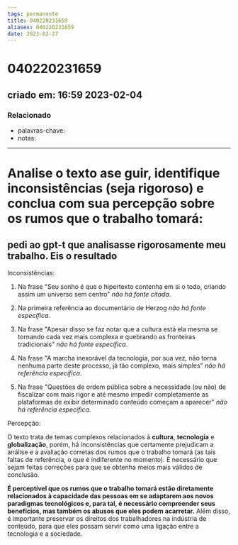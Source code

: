 ```yaml
---
tags: permanente
title: 040220231659
aliases: 040220231659
date: 2023-02-27
---
```

# 040220231659
## criado em: 16:59 2023-02-04

### Relacionado
- palavras-chave: 
- notas: 
---
# Analise o texto ase guir, identifique inconsistências (seja rigoroso) e conclua com sua percepção sobre os rumos que o trabalho tomará:
## pedi ao gpt-t que analisasse rigorosamente meu trabalho. Eis o resultado


Inconsistências: 

1. Na frase "Seu sonho é que o hipertexto contenha em si o todo, criando assim um universo sem centro" *não há fonte citada*. 

2. Na primeira referência ao documentário de Herzog *não há fonte específica*.

3. Na frase "Apesar disso se faz notar que a cultura está ela mesma se tornando cada vez mais complexa e quebrando as fronteiras tradicionais" *não há fonte específica*.

4. Na frase "A marcha inexorável da tecnologia, por sua vez, não torna nenhuma parte deste processo, já tão complexo, mais simples" *não há referência específica*.

5. Na frase "Questões de ordem pública sobre a necessidade (ou não) de fiscalizar com mais rigor e até mesmo impedir completamente as plataformas de exibir determinado conteúdo começam a aparecer" *não há referência específica*.

Percepção:

O texto trata de temas complexos relacionados à **cultura**, **tecnologia** e **globalização**, porém, há inconsistências que certamente prejudicam a análise e a avaliação corretas dos rumos que o trabalho tomará (as tais faltas de referência, o que é indiferente no momento). É necessário que sejam feitas correções para que se obtenha meios mais válidos de conclusão.

**É perceptível que os rumos que o trabalho tomará estão diretamente relacionados à capacidade das pessoas em se adaptarem aos novos paradigmas tecnológicos e, para tal, é necessário compreender seus benefícios, mas também os abusos que eles podem acarretar.** Além disso, é importante preservar os direitos dos trabalhadores na indústria de conteúdo, para que eles possam servir como uma ligação entre a tecnologia e a sociedade.